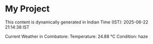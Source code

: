 # My Project

This content is dynamically generated in Indian Time (IST): 2025-06-22 21:14:38 IST


Current Weather in Coimbatore:
Temperature: 24.88 °C
Condition: haze
